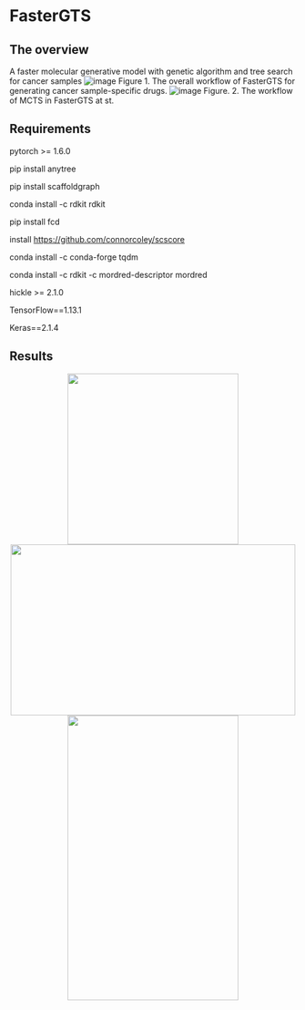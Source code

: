 # FasterGTS
## The overview
A faster molecular generative model with genetic algorithm and tree search for cancer samples
![image](https://user-images.githubusercontent.com/31497898/145931441-5c5dd07f-ab61-4b1c-8e56-b3087e29716c.png)
Figure 1. The overall workflow of FasterGTS for generating cancer sample-specific drugs.
![image](https://user-images.githubusercontent.com/31497898/145931614-9f2705e5-b899-4273-853d-fe06a38e43d4.png)
Figure. 2. The workflow of MCTS in FasterGTS at st.


## Requirements
pytorch >= 1.6.0

pip install anytree

pip install scaffoldgraph

conda install -c rdkit rdkit

pip install fcd

install https://github.com/connorcoley/scscore

conda install -c conda-forge tqdm

conda install -c rdkit -c mordred-descriptor mordred

hickle >= 2.1.0

TensorFlow==1.13.1

Keras==2.1.4

## Results
<center><img src="https://user-images.githubusercontent.com/31497898/145934083-ed0ffaba-332a-45b7-9be0-4cdd18e5e22e.png" width="300" height="300"></center><center><img src="https://user-images.githubusercontent.com/31497898/145934057-d06d9db5-9985-46a6-8512-71bf956f3dfb.png" width="500" height="300"></center>
<center><img src="https://user-images.githubusercontent.com/31497898/145934119-90588832-c1b6-4a04-b823-c2a7ddabcd80.png" width="300" height="500"></center>

